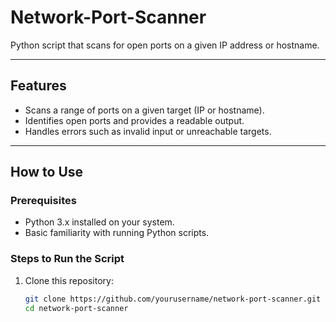 # Network-Port-Scanner
Python script that scans for open ports on a given IP address or hostname.

---

## Features
- Scans a range of ports on a given target (IP or hostname).
- Identifies open ports and provides a readable output.
- Handles errors such as invalid input or unreachable targets.

---

## How to Use

### Prerequisites
- Python 3.x installed on your system.
- Basic familiarity with running Python scripts.

### Steps to Run the Script
1. Clone this repository:
   ```bash
   git clone https://github.com/yourusername/network-port-scanner.git
   cd network-port-scanner
